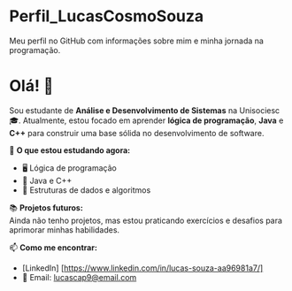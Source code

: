 # Perfil_LucasCosmoSouza
Meu perfil no GitHub com informações sobre mim e minha jornada na programação.
 # Olá! 👋

Sou estudante de **Análise e Desenvolvimento de Sistemas** na Unisociesc 🎓. Atualmente, estou focado em aprender **lógica de programação**, **Java** e **C++** para construir uma base sólida no desenvolvimento de software.

📌 **O que estou estudando agora:**  
- 🖥️ Lógica de programação  
- 📜 Java e C++  
- 🔢 Estruturas de dados e algoritmos  

📚 **Projetos futuros:**  
Ainda não tenho projetos, mas estou praticando exercícios e desafios para aprimorar minhas habilidades.  

📫 **Como me encontrar:**  
- [LinkedIn] [https://www.linkedin.com/in/lucas-souza-aa96981a7/]
- 📧 Email: lucascap9@email.com  
